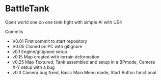 # BattleTank
Open world one on one tank fight with simple AI with UE4


Commits
* V0.01 First commit to start repository
* V0.05 Cloned on PC with gitignore
* v0.1 Engine/gitignore setup
* v0.15 Map created with terrain deformation
* v0.25 Map Textured, Tank assembled and setup in a BPmode, Camera X-Y setup with a bug
* v0.3 Camera bug fixed, Basic Main Menu made, Start Button functional